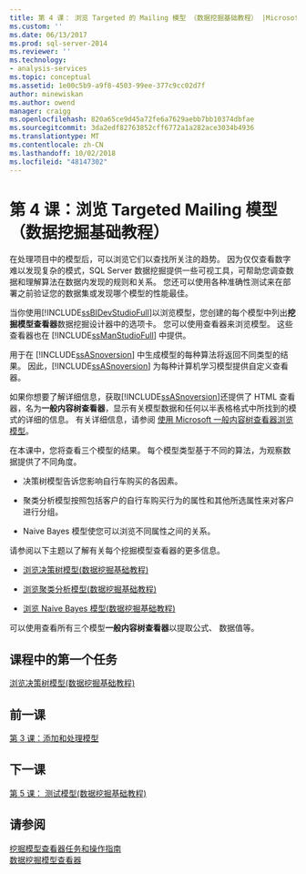 ```yaml
---
title: 第 4 课： 浏览 Targeted 的 Mailing 模型 （数据挖掘基础教程） |Microsoft Docs
ms.custom: ''
ms.date: 06/13/2017
ms.prod: sql-server-2014
ms.reviewer: ''
ms.technology:
- analysis-services
ms.topic: conceptual
ms.assetid: 1e00c5b9-a9f8-4503-99ee-377c9cc02d7f
author: minewiskan
ms.author: owend
manager: craigg
ms.openlocfilehash: 820a65ce9d45a72fe6a7629aebb7bb10374dbfae
ms.sourcegitcommit: 3da2edf82763852cff6772a1a282ace3034b4936
ms.translationtype: MT
ms.contentlocale: zh-CN
ms.lasthandoff: 10/02/2018
ms.locfileid: "48147302"
---
```

# <a name="lesson-4-exploring-the-targeted-mailing-models-basic-data-mining-tutorial"></a>第 4 课：浏览 Targeted Mailing 模型（数据挖掘基础教程）
  在处理项目中的模型后，可以浏览它们以查找所关注的趋势。 因为仅仅查看数字难以发现复杂的模式，SQL Server 数据挖掘提供一些可视工具，可帮助您调查数据和理解算法在数据内发现的规则和关系。 您还可以使用各种准确性测试来在部署之前验证您的数据集或发现哪个模型的性能最佳。  
  
 当你使用[!INCLUDE[ssBIDevStudioFull](../includes/ssbidevstudiofull-md.md)]以浏览模型，您创建的每个模型中列出**挖掘模型查看器**数据挖掘设计器中的选项卡。 您可以使用查看器来浏览模型。 这些查看器也在 [!INCLUDE[ssManStudioFull](../includes/ssmanstudiofull-md.md)] 中提供。  
  
 用于在 [!INCLUDE[ssASnoversion](../includes/ssasnoversion-md.md)] 中生成模型的每种算法将返回不同类型的结果。 因此，[!INCLUDE[ssASnoversion](../includes/ssasnoversion-md.md)] 为每种计算机学习模型提供自定义查看器。  
  
 如果你想要了解详细信息，获取[!INCLUDE[ssASnoversion](../includes/ssasnoversion-md.md)]还提供了 HTML 查看器，名为**一般内容树查看器**，显示有关模型数据和任何以半表格格式中所找到的模式的详细的信息。 有关详细信息，请参阅 [使用 Microsoft 一般内容树查看器浏览模型](../../2014/analysis-services/data-mining/browse-a-model-using-the-microsoft-generic-content-tree-viewer.md)。  
  
 在本课中，您将查看三个模型的结果。 每个模型类型基于不同的算法，为观察数据提供了不同角度。  
  
-   决策树模型告诉您影响自行车购买的各因素。  
  
-   聚类分析模型按照包括客户的自行车购买行为的属性和其他所选属性来对客户进行分组。  
  
-   Naive Bayes 模型使您可以浏览不同属性之间的关系。  
  
 请参阅以下主题以了解有关每个挖掘模型查看器的更多信息。  
  
-   [浏览决策树模型&#40;数据挖掘基础教程&#41;](../../2014/tutorials/exploring-the-decision-tree-model-basic-data-mining-tutorial.md)  
  
-   [浏览聚类分析模型&#40;数据挖掘基础教程&#41;](../../2014/tutorials/exploring-the-clustering-model-basic-data-mining-tutorial.md)  
  
-   [浏览 Naive Bayes 模型&#40;数据挖掘基础教程&#41;](../../2014/tutorials/exploring-the-naive-bayes-model-basic-data-mining-tutorial.md)  
  
 可以使用查看所有三个模型**一般内容树查看器**以提取公式、 数据值等。  
  
## <a name="first-task-in-lesson"></a>课程中的第一个任务  
 [浏览决策树模型&#40;数据挖掘基础教程&#41;](../../2014/tutorials/exploring-the-decision-tree-model-basic-data-mining-tutorial.md)  
  
## <a name="previous-lesson"></a>前一课  
 [第 3 课：添加和处理模型](../../2014/tutorials/lesson-3-adding-and-processing-models.md)  
  
## <a name="next-lesson"></a>下一课  
 [第 5 课： 测试模型&#40;数据挖掘基础教程&#41;](../../2014/tutorials/lesson-5-testing-models-basic-data-mining-tutorial.md)  
  
## <a name="see-also"></a>请参阅  
 [挖掘模型查看器任务和操作指南](../../2014/analysis-services/data-mining/mining-model-viewer-tasks-and-how-tos.md)   
 [数据挖掘模型查看器](../../2014/analysis-services/data-mining/data-mining-model-viewers.md)  
  
  
